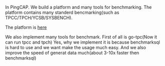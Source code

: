 In PingCAP. We build a platform and many tools for benchmarking. The platform contains many standerd bencmarking(such as TPCC/TPCH/YCSB/SYSBENCH).

The platform is [here](perf.pingcap.com)

We also implement many tools for benchmark. First of all is go-tpc(Now it can run tpcc and tpch)
Yes, why we implement it is because benchmarksql is hard to use and we want make the usage much easy. And we also improve the speed of generat data much(about 3-10x faster then benchmarksql)